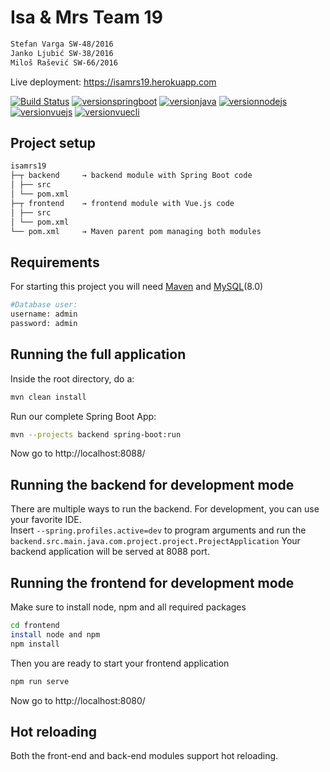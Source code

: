 # Isa & Mrs Team 19
``` bash
Stefan Varga SW-48/2016
Janko Ljubić SW-38/2016
Miloš Rašević SW-66/2016
```
Live deployment: https://isamrs19.herokuapp.com

[![Build Status](https://travis-ci.org/classicdocs/isamrs19.svg?branch=master)](https://travis-ci.org/classicdocs/isamrs19)
[![versionspringboot](https://img.shields.io/badge/springboot-2.1.3_RELEASE-brightgreen.svg)](https://github.com/spring-projects/spring-boot)
[![versionjava](https://img.shields.io/badge/jdk-8,_9,_11-brightgreen.svg?logo=java)](https://github.com/spring-projects/spring-boot)
[![versionnodejs](https://img.shields.io/badge/nodejs-v11.8.0-brightgreen.svg?logo=node.js)](https://nodejs.org/en/)
[![versionvuejs](https://img.shields.io/badge/vue.js-3.3.0-brightgreen.svg?logo=vue.js)](https://vuejs.org/)
[![versionvuecli](https://img.shields.io/badge/vue_CLI-3.3.0-brightgreen.svg?logo=vue.js)](https://cli.vuejs.org/)



## Project setup
```bash
isamrs19
├─┬ backend     → backend module with Spring Boot code
│ ├── src
│ └── pom.xml
├─┬ frontend    → frontend module with Vue.js code
│ ├── src
│ └── pom.xml
└── pom.xml     → Maven parent pom managing both modules
```
## Requirements
For starting this project you will need <a href="https://maven.apache.org/index.html">Maven</a> and <a href="https://www.mysql.com/">MySQL</a>(8.0)

```bash
#Database user:
username: admin
password: admin
```

## Running the full application
Inside the root directory, do a:
``` bash
mvn clean install
```
Run our complete Spring Boot App:
``` bash
mvn --projects backend spring-boot:run
```
Now go to http://localhost:8088/

## Running the backend for development mode
There are multiple ways to run the backend. For development, you can use your favorite IDE. <br>
Insert ``--spring.profiles.active=dev`` to program arguments and run the
``
backend.src.main.java.com.project.project.ProjectApplication
``
Your backend application will be served at 8088 port.

## Running the frontend for development mode
Make sure to install node, npm and all required packages
```bash
cd frontend
install node and npm
npm install
```
Then you are ready to start your frontend application
```bash
npm run serve
```
Now go to http://localhost:8080/

## Hot reloading
Both the front-end and back-end modules support hot reloading.
